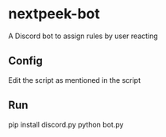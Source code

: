 # nextpeek-bot
A Discord bot to assign rules by user reacting
## Config

Edit the script as mentioned in the script

## Run

pip install discord.py
python bot.py
